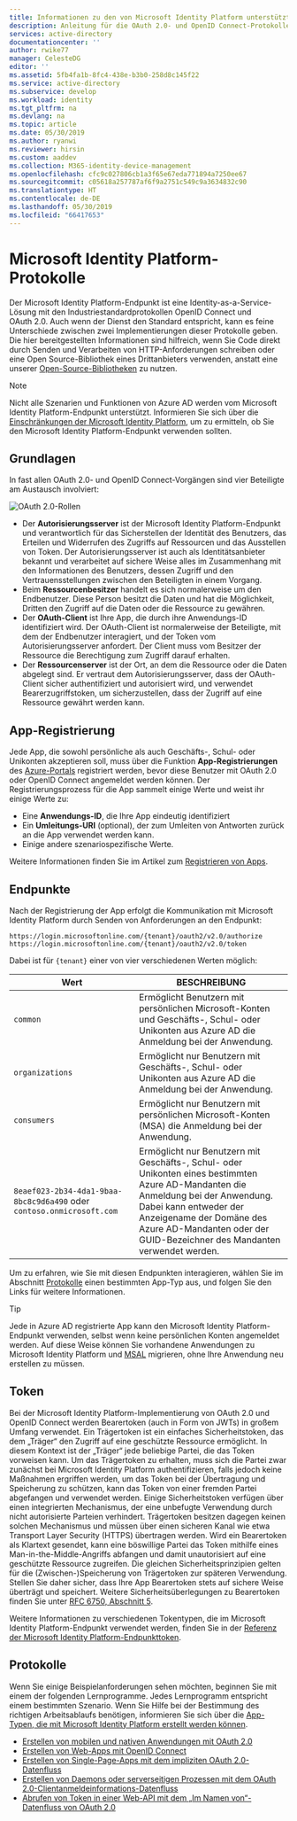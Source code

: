 ```yaml
---
title: Informationen zu den von Microsoft Identity Platform unterstützten Autorisierungsprotokollen | Azure
description: Anleitung für die OAuth 2.0- und OpenID Connect-Protokolle, die vom Microsoft Identity Platform-Endpunkt unterstützt werden.
services: active-directory
documentationcenter: ''
author: rwike77
manager: CelesteDG
editor: ''
ms.assetid: 5fb4fa1b-8fc4-438e-b3b0-258d8c145f22
ms.service: active-directory
ms.subservice: develop
ms.workload: identity
ms.tgt_pltfrm: na
ms.devlang: na
ms.topic: article
ms.date: 05/30/2019
ms.author: ryanwi
ms.reviewer: hirsin
ms.custom: aaddev
ms.collection: M365-identity-device-management
ms.openlocfilehash: cfc9c027806cb1a3f65e67eda771894a7250ee67
ms.sourcegitcommit: c05618a257787af6f9a2751c549c9a3634832c90
ms.translationtype: HT
ms.contentlocale: de-DE
ms.lasthandoff: 05/30/2019
ms.locfileid: "66417653"
---
```

# <a name="microsoft-identity-platform-protocols"></a>Microsoft Identity Platform-Protokolle

Der Microsoft Identity Platform-Endpunkt ist eine Identity-as-a-Service-Lösung mit den Industriestandardprotokollen OpenID Connect und OAuth 2.0. Auch wenn der Dienst den Standard entspricht, kann es feine Unterschiede zwischen zwei Implementierungen dieser Protokolle geben. Die hier bereitgestellten Informationen sind hilfreich, wenn Sie Code direkt durch Senden und Verarbeiten von HTTP-Anforderungen schreiben oder eine Open Source-Bibliothek eines Drittanbieters verwenden, anstatt eine unserer [Open-Source-Bibliotheken](reference-v2-libraries.md) zu nutzen.

> [!NOTE]
> Nicht alle Szenarien und Funktionen von Azure AD werden vom Microsoft Identity Platform-Endpunkt unterstützt. Informieren Sie sich über die [Einschränkungen der Microsoft Identity Platform](active-directory-v2-limitations.md), um zu ermitteln, ob Sie den Microsoft Identity Platform-Endpunkt verwenden sollten.

## <a name="the-basics"></a>Grundlagen

In fast allen OAuth 2.0- und OpenID Connect-Vorgängen sind vier Beteiligte am Austausch involviert:

![OAuth 2.0-Rollen](./media/active-directory-v2-flows/protocols-roles.svg)

* Der **Autorisierungsserver** ist der Microsoft Identity Platform-Endpunkt und verantwortlich für das Sicherstellen der Identität des Benutzers, das Erteilen und Widerrufen des Zugriffs auf Ressourcen und das Ausstellen von Token. Der Autorisierungsserver ist auch als Identitätsanbieter bekannt und verarbeitet auf sichere Weise alles im Zusammenhang mit den Informationen des Benutzers, dessen Zugriff und den Vertrauensstellungen zwischen den Beteiligten in einem Vorgang.
* Beim **Ressourcenbesitzer** handelt es sich normalerweise um den Endbenutzer. Diese Person besitzt die Daten und hat die Möglichkeit, Dritten den Zugriff auf die Daten oder die Ressource zu gewähren.
* Der **OAuth-Client** ist Ihre App, die durch ihre Anwendungs-ID identifiziert wird. Der OAuth-Client ist normalerweise der Beteiligte, mit dem der Endbenutzer interagiert, und der Token vom Autorisierungsserver anfordert. Der Client muss vom Besitzer der Ressource die Berechtigung zum Zugriff darauf erhalten.
* Der **Ressourcenserver** ist der Ort, an dem die Ressource oder die Daten abgelegt sind. Er vertraut dem Autorisierungsserver, dass der OAuth-Client sicher authentifiziert und autorisiert wird, und verwendet Bearerzugriffstoken, um sicherzustellen, dass der Zugriff auf eine Ressource gewährt werden kann.

## <a name="app-registration"></a>App-Registrierung

Jede App, die sowohl persönliche als auch Geschäfts-, Schul- oder Unikonten akzeptieren soll, muss über die Funktion **App-Registrierungen** des [Azure-Portals](https://aka.ms/appregistrations) registriert werden, bevor diese Benutzer mit OAuth 2.0 oder OpenID Connect angemeldet werden können. Der Registrierungsprozess für die App sammelt einige Werte und weist ihr einige Werte zu:

* Eine **Anwendungs-ID**, die Ihre App eindeutig identifiziert
* Ein **Umleitungs-URI** (optional), der zum Umleiten von Antworten zurück an die App verwendet werden kann.
* Einige andere szenariospezifische Werte.

Weitere Informationen finden Sie im Artikel zum [Registrieren von Apps](quickstart-register-app.md).

## <a name="endpoints"></a>Endpunkte

Nach der Registrierung der App erfolgt die Kommunikation mit Microsoft Identity Platform durch Senden von Anforderungen an den Endpunkt:

```
https://login.microsoftonline.com/{tenant}/oauth2/v2.0/authorize
https://login.microsoftonline.com/{tenant}/oauth2/v2.0/token
```

Dabei ist für `{tenant}` einer von vier verschiedenen Werten möglich:

| Wert | BESCHREIBUNG |
| --- | --- |
| `common` | Ermöglicht Benutzern mit persönlichen Microsoft-Konten und Geschäfts-, Schul- oder Unikonten aus Azure AD die Anmeldung bei der Anwendung. |
| `organizations` | Ermöglicht nur Benutzern mit Geschäfts-, Schul- oder Unikonten aus Azure AD die Anmeldung bei der Anwendung. |
| `consumers` | Ermöglicht nur Benutzern mit persönlichen Microsoft-Konten (MSA) die Anmeldung bei der Anwendung. |
| `8eaef023-2b34-4da1-9baa-8bc8c9d6a490` oder `contoso.onmicrosoft.com` | Ermöglicht nur Benutzern mit Geschäfts-, Schul- oder Unikonten eines bestimmten Azure AD-Mandanten die Anmeldung bei der Anwendung. Dabei kann entweder der Anzeigename der Domäne des Azure AD-Mandanten oder der GUID-Bezeichner des Mandanten verwendet werden. |

Um zu erfahren, wie Sie mit diesen Endpunkten interagieren, wählen Sie im Abschnitt [Protokolle](#protocols) einen bestimmten App-Typ aus, und folgen Sie den Links für weitere Informationen.

> [!TIP]
> Jede in Azure AD registrierte App kann den Microsoft Identity Platform-Endpunkt verwenden, selbst wenn keine persönlichen Konten angemeldet werden.  Auf diese Weise können Sie vorhandene Anwendungen zu Microsoft Identity Platform und [MSAL](reference-v2-libraries.md) migrieren, ohne Ihre Anwendung neu erstellen zu müssen.  

## <a name="tokens"></a>Token

Bei der Microsoft Identity Platform-Implementierung von OAuth 2.0 und OpenID Connect werden Bearertoken (auch in Form von JWTs) in großem Umfang verwendet. Ein Trägertoken ist ein einfaches Sicherheitstoken, das dem „Träger“ den Zugriff auf eine geschützte Ressource ermöglicht. In diesem Kontext ist der „Träger“ jede beliebige Partei, die das Token vorweisen kann. Um das Trägertoken zu erhalten, muss sich die Partei zwar zunächst bei Microsoft Identity Platform authentifizieren, falls jedoch keine Maßnahmen ergriffen werden, um das Token bei der Übertragung und Speicherung zu schützen, kann das Token von einer fremden Partei abgefangen und verwendet werden. Einige Sicherheitstoken verfügen über einen integrierten Mechanismus, der eine unbefugte Verwendung durch nicht autorisierte Parteien verhindert. Trägertoken besitzen dagegen keinen solchen Mechanismus und müssen über einen sicheren Kanal wie etwa Transport Layer Security (HTTPS) übertragen werden. Wird ein Bearertoken als Klartext gesendet, kann eine böswillige Partei das Token mithilfe eines Man-in-the-Middle-Angriffs abfangen und damit unautorisiert auf eine geschützte Ressource zugreifen. Die gleichen Sicherheitsprinzipien gelten für die (Zwischen-)Speicherung von Trägertoken zur späteren Verwendung. Stellen Sie daher sicher, dass Ihre App Bearertoken stets auf sichere Weise überträgt und speichert. Weitere Sicherheitsüberlegungen zu Bearertoken finden Sie unter [RFC 6750, Abschnitt 5](https://tools.ietf.org/html/rfc6750).

Weitere Informationen zu verschiedenen Tokentypen, die im Microsoft Identity Platform-Endpunkt verwendet werden, finden Sie in der [Referenz der Microsoft Identity Platform-Endpunkttoken](v2-id-and-access-tokens.md).

## <a name="protocols"></a>Protokolle

Wenn Sie einige Beispielanforderungen sehen möchten, beginnen Sie mit einem der folgenden Lernprogramme. Jedes Lernprogramm entspricht einem bestimmten Szenario. Wenn Sie Hilfe bei der Bestimmung des richtigen Arbeitsablaufs benötigen, informieren Sie sich über die [App-Typen, die mit Microsoft Identity Platform erstellt werden können](v2-app-types.md).

* [Erstellen von mobilen und nativen Anwendungen mit OAuth 2.0](v2-oauth2-auth-code-flow.md)
* [Erstellen von Web-Apps mit OpenID Connect](v2-protocols-oidc.md)
* [Erstellen von Single-Page-Apps mit dem impliziten OAuth 2.0-Datenfluss](v2-oauth2-implicit-grant-flow.md)
* [Erstellen von Daemons oder serverseitigen Prozessen mit dem OAuth 2.0-Clientanmeldeinformations-Datenfluss](v2-oauth2-client-creds-grant-flow.md)
* [Abrufen von Token in einer Web-API mit dem „Im Namen von“-Datenfluss von OAuth 2.0](v2-oauth2-on-behalf-of-flow.md)
